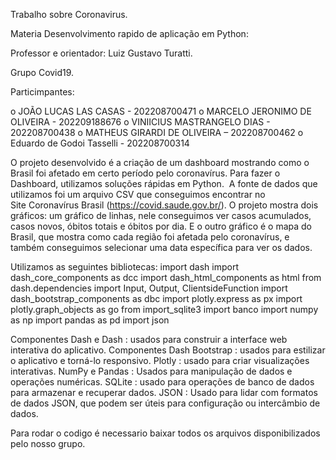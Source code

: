 Trabalho sobre Coronavirus.

Materia Desenvolvimento rapido de aplicação em Python:

Professor e orientador: Luiz Gustavo Turatti.

Grupo Covid19.

Particimpantes:

o	JOÃO LUCAS LAS CASAS - 202208700471
o	MARCELO JERONIMO DE OLIVEIRA - 202209188676
o	VINIICIUS MASTRANGELO DIAS - 202208700438
o	MATHEUS GIRARDI DE OLIVEIRA – 202208700462
o	Eduardo de Godoi Tasselli - 202208700314


O projeto desenvolvido é a criação de um dashboard mostrando como o Brasil foi afetado em certo período pelo coronavírus. Para fazer o Dashboard, utilizamos soluções rápidas em Python. 
A fonte de dados que utilizamos foi um arquivo CSV que conseguimos encontrar no Site Coronavírus Brasil (https://covid.saude.gov.br/).
O projeto mostra dois gráficos: um gráfico de linhas, nele conseguimos ver casos acumulados, casos novos, óbitos totais e óbitos por dia. E o outro gráfico é o mapa do Brasil, 
que mostra como cada região foi afetada pelo coronavírus, e também conseguimos selecionar uma data específica para ver os dados.

Utilizamos as seguintes bibliotecas:
import dash
import dash_core_components as dcc
import dash_html_components as html
from dash.dependencies import Input, Output, ClientsideFunction
import dash_bootstrap_components as dbc
import plotly.express as px
import plotly.graph_objects as go
from import_sqlite3 import banco 
import numpy as np
import pandas as pd
import json

Componentes Dash e Dash : usados ​​para construir a interface web interativa do aplicativo.
Componentes Dash Bootstrap : usados ​​para estilizar o aplicativo e torná-lo responsivo.
Plotly : usado para criar visualizações interativas.
NumPy e Pandas : Usados ​​para manipulação de dados e operações numéricas.
SQLite : usado para operações de banco de dados para armazenar e recuperar dados.
JSON : Usado para lidar com formatos de dados JSON, que podem ser úteis para configuração ou intercâmbio de dados.

Para rodar o codigo é necessario baixar todos os arquivos disponibilizados pelo nosso grupo.
